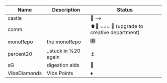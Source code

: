 | Name | Description | Status |
| ------ | ------ | ------ |
| castle |  | 🏰 --> |
| comm | | ⬆️💬 === 💬 (upgrade to creative department) |
| monoRepo | the monoRepo | 🎛 |
| percent20 | ..stuck in %20 again | ⚓ |
| sG | digestion aids | 💩 |
| VibeDiamonds | Vibe Points | ♦️ |
